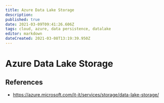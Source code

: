 ```yaml
---
title: Azure Data Lake Storage
description: 
published: true
date: 2021-03-09T09:41:26.606Z
tags: cloud, azure, data persistence, datalake
editor: markdown
dateCreated: 2021-03-08T13:19:39.950Z
---
```


# Azure Data Lake Storage

## References

- https://azure.microsoft.com/it-it/services/storage/data-lake-storage/	